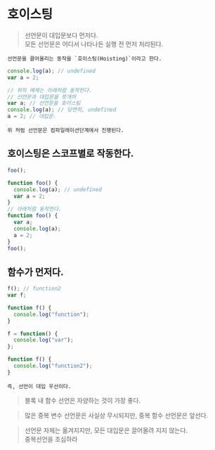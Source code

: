 # 호이스팅

> 선언문이 대입문보다 먼저다.  
> 모든 선언문은 어디서 나타나든 실행 전 먼저 처리된다.

    선언문을 끌어올리는 동작을 `호이스팅(Hoisting)`이라고 한다.

```javascript
console.log(a); // undefined
var a = 2;

// 위의 예제는 아래처럼 동작한다.
// 선언문과 대입문을 쪼개어
var a; // 선언문을 호이스팅
console.log(a); // 당연히, undefined
a = 2; // 대입문.
```

    위 처럼 선언문은 컴파일레이션단계에서 진행된다.

## 호이스팅은 스코프별로 작동한다.

```javascript
foo();

function foo() {
  console.log(a); // undefined
  var a = 2;
}
// 아래처럼 동작한다.
function foo() {
  var a;
  console.log(a);
  a = 2;
}
foo();
```

## 함수가 먼저다.

```javascript
f(); // function2
var f;

function f() {
  console.log("function");
}

f = function() {
  console.log("var");
};

function f() {
  console.log("function2");
}
```

    즉, 선언이 대입 우선이다.

> 블록 내 함수 선언은 자양하는 것이 가장 좋다.

> 많은 중복 변수 선언문은 사실상 무시되지만, 중복 함수 선언문은 앞선다.

> 선언문 자체는 옮겨지지만, 모든 대입문은 끌어올려 지지 않는다.  
> 중복선언을 조심하라
